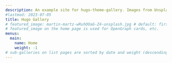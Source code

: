 ```yaml
---
description: An example site for hugo-theme-gallery. Images from Unsplash.
#lastmod: 2023-07-05
title: Hugo Gallery
# featured_image: martin-martz-wRuhOOaG-Z4-unsplash.jpg # default: first image in this directory
# featured_image on the home page is used for OpenGraph cards, etc.
menus:
  main:
    name: Home
    weight: -1
# sub-galleries on list pages are sorted by date and weight (descending)
---
```

